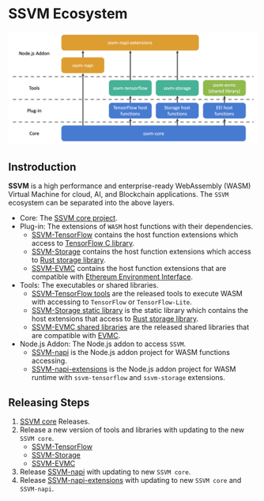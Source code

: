 # SSVM Ecosystem

![SSVM architecture](architecture.png)

## Instroduction

**SSVM** is a high performance and enterprise-ready WebAssembly (WASM) Virtual Machine for cloud, AI, and Blockchain applications. The `SSVM` ecosystem can be separated into the above layers.

* Core: The [SSVM core project](https://github.com/second-state/ssvm).
* Plug-in: The extensions of `WASM` host functions with their dependencies.
  * [SSVM-TensorFlow](https://github.com/second-state/ssvm-tensorflow) contains the host function extensions which access to [TensorFlow C library](https://www.tensorflow.org/install/lang_c).
  * [SSVM-Storage](https://github.com/second-state/ssvm-storage) contains the host function extensions which access to [Rust storage library](https://github.com/second-state/rust_native_storage_library).
  * [SSVM-EVMC](https://github.com/second-state/ssvm-evmc) contains the host function extensions that are compatible with [Ethereum Environment Interface](https://github.com/ewasm/design/blob/master/eth_interface.md).
* Tools: The executables or shared libraries.
  * [SSVM-TensorFlow tools](https://github.com/second-state/ssvm-tensorflow/releases) are the released tools to execute WASM with accessing to `TensorFlow` or `TensorFlow-Lite`.
  * [SSVM-Storage static library](https://github.com/second-state/ssvm-storage) is the static library which contains the host extensions that access to [Rust storage library](https://github.com/second-state/rust_native_storage_library).
  * [SSVM-EVMC shared libraries](https://github.com/second-state/ssvm-evmc/releases) are the released shared libraries that are compatible with [EVMC](https://github.com/ethereum/evmc).
* Node.js Addon: The Node.js addon to access `SSVM`.
  * [SSVM-napi](https://github.com/second-state/ssvm-napi) is the Node.js addon project for WASM functions accessing.
  * [SSVM-napi-extensions](https://github.com/second-state/ssvm-napi-extensions) is the Node.js addon project for WASM runtime with `ssvm-tensorflow` and `ssvm-storage` extensions.

## Releasing Steps

1. [SSVM core](https://github.com/second-state/ssvm) Releases.
2. Release a new version of tools and libraries with updating to the new `SSVM core`.
    * [SSVM-TensorFlow](https://github.com/second-state/ssvm-tensorflow)
    * [SSVM-Storage](https://github.com/second-state/ssvm-storage)
    * [SSVM-EVMC](https://github.com/second-state/ssvm-evmc)
3. Release [SSVM-napi](https://github.com/second-state/ssvm-napi) with updating to new `SSVM core`.
4. Release [SSVM-napi-extensions](https://github.com/second-state/ssvm-napi-extensions) with updating to new `SSVM core` and `SSVM-napi`.

